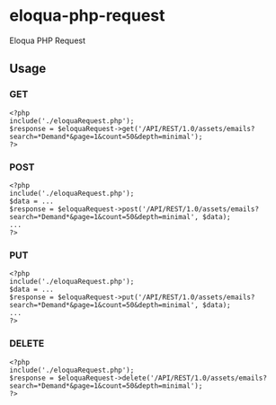 eloqua-php-request
==================

Eloqua PHP Request

## Usage
### GET
	<?php
	include('./eloquaRequest.php');
	$response = $eloquaRequest->get('/API/REST/1.0/assets/emails?search=*Demand*&page=1&count=50&depth=minimal');
	?>

### POST
	<?php
	include('./eloquaRequest.php');
	$data = ...
	$response = $eloquaRequest->post('/API/REST/1.0/assets/emails?search=*Demand*&page=1&count=50&depth=minimal', $data);
	...
	?>

### PUT
	<?php
	include('./eloquaRequest.php');
	$data = ...
	$response = $eloquaRequest->put('/API/REST/1.0/assets/emails?search=*Demand*&page=1&count=50&depth=minimal', $data);
	...
	?>

### DELETE
	<?php
	include('./eloquaRequest.php');
	$response = $eloquaRequest->delete('/API/REST/1.0/assets/emails?search=*Demand*&page=1&count=50&depth=minimal');
	?>

	
